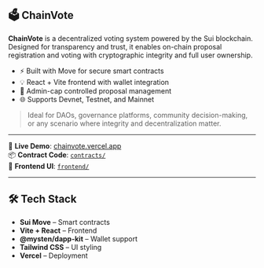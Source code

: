 ## 🗳️ ChainVote

**ChainVote** is a decentralized voting system powered by the Sui blockchain. Designed for transparency and trust, it enables on-chain proposal registration and voting with cryptographic integrity and full user ownership.

- ⚡ Built with Move for secure smart contracts
- 💡 React + Vite frontend with wallet integration
- 🔐 Admin-cap controlled proposal management
- 🌐 Supports Devnet, Testnet, and Mainnet

> Ideal for DAOs, governance platforms, community decision-making, or any scenario where integrity and decentralization matter.

---

🚀 **Live Demo**: [chainvote.vercel.app](https://chainvote.vercel.app)  
📦 **Contract Code**: [`contracts/`](./contracts)  
🎨 **Frontend UI**: [`frontend/`](./frontend)

---

## 🛠️ Tech Stack

- **Sui Move** – Smart contracts
- **Vite + React** – Frontend
- **@mysten/dapp-kit** – Wallet support
- **Tailwind CSS** – UI styling
- **Vercel** – Deployment
